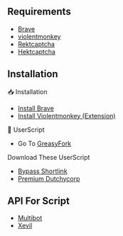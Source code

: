 ## Requirements

 - [Brave]()
 - [violentmonkey]()
 - [Rektcaptcha]()
 - [Hektcaptcha]()

## Installation

📥 Installation 

  - [Install Brave]()
  - [Install Violentmonkey (Extension)]()

🤖 UserScript

- Go To [GreasyFork]()

Download These UserScript
- [Bypass Shortlink]()
- [Premium Dutchycorp]()

## API For Script 

 - [Multibot](https://multibot.in)
 - [Xevil](https://t.me/Xevil_check_bot?start=415827508)


    

